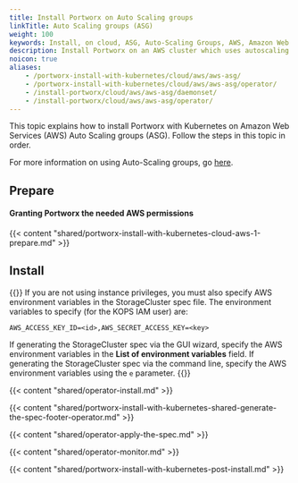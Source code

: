 ```yaml
---
title: Install Portworx on Auto Scaling groups
linkTitle: Auto Scaling groups (ASG)
weight: 100
keywords: Install, on cloud, ASG, Auto-Scaling Groups, AWS, Amazon Web Services, Kubernetes, k8s
description: Install Portworx on an AWS cluster which uses autoscaling groups (ASG).
noicon: true
aliases:
    - /portworx-install-with-kubernetes/cloud/aws/aws-asg/
    - /portworx-install-with-kubernetes/cloud/aws/aws-asg/operator/
    - /install-portworx/cloud/aws/aws-asg/daemonset/
    - /install-portworx/cloud/aws/aws-asg/operator/
---
```


This topic explains how to install Portworx with Kubernetes on Amazon Web Services (AWS) Auto Scaling groups (ASG). Follow the steps in this topic in order.

For more information on using Auto-Scaling groups, go [here](https://docs.aws.amazon.com/autoscaling/ec2/userguide/what-is-amazon-ec2-auto-scaling.html).

## Prepare

#### Granting Portworx the needed AWS permissions

{{< content "shared/portworx-install-with-kubernetes-cloud-aws-1-prepare.md" >}}

## Install

{{<info>}}
If you are not using instance privileges, you must also specify AWS environment variables in the StorageCluster spec file. The environment variables to specify \(for the KOPS IAM user\) are:

`AWS_ACCESS_KEY_ID=<id>,AWS_SECRET_ACCESS_KEY=<key>`

If generating the StorageCluster spec via the GUI wizard, specify the AWS environment variables in the **List of environment variables** field. If generating the StorageCluster spec via the command line, specify the AWS environment variables using the `e` parameter.
{{</info>}}

{{< content "shared/operator-install.md" >}}

{{< content "shared/portworx-install-with-kubernetes-shared-generate-the-spec-footer-operator.md" >}}

{{< content "shared/operator-apply-the-spec.md" >}}

{{< content "shared/operator-monitor.md" >}}

{{< content "shared/portworx-install-with-kubernetes-post-install.md" >}}
